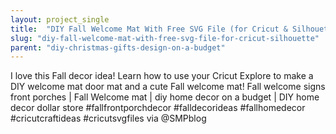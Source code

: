 ```yaml
---
layout: project_single
title:  "DIY Fall Welcome Mat With Free SVG File (for Cricut & Silhouette)"
slug: "diy-fall-welcome-mat-with-free-svg-file-for-cricut-silhouette"
parent: "diy-christmas-gifts-design-on-a-budget"
---
```

I love this Fall decor idea! Learn how to use your Cricut Explore to make a DIY welcome mat door mat and a cute Fall welcome mat! Fall welcome signs front porches | Fall Welcome mat | diy home decor on a budget | DIY home decor dollar store #fallfrontporchdecor #falldecorideas #fallhomedecor #cricutcraftideas #cricutsvgfiles   via @SMPblog